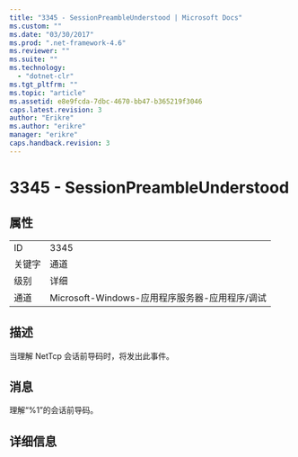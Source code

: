 ```yaml
---
title: "3345 - SessionPreambleUnderstood | Microsoft Docs"
ms.custom: ""
ms.date: "03/30/2017"
ms.prod: ".net-framework-4.6"
ms.reviewer: ""
ms.suite: ""
ms.technology: 
  - "dotnet-clr"
ms.tgt_pltfrm: ""
ms.topic: "article"
ms.assetid: e8e9fcda-7dbc-4670-bb47-b365219f3046
caps.latest.revision: 3
author: "Erikre"
ms.author: "erikre"
manager: "erikre"
caps.handback.revision: 3
---
```

# 3345 - SessionPreambleUnderstood
## 属性  
  
|||  
|-|-|  
|ID|3345|  
|关键字|通道|  
|级别|详细|  
|通道|Microsoft\-Windows\-应用程序服务器\-应用程序\/调试|  
  
## 描述  
 当理解 NetTcp 会话前导码时，将发出此事件。  
  
## 消息  
 理解“%1”的会话前导码。  
  
## 详细信息